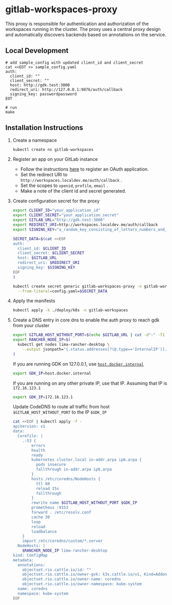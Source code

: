 # gitlab-workspaces-proxy

This proxy is responsible for authentication and authorization of the workspaces running in the cluster.
The proxy uses a central proxy design and automatically discovers backends based on annotations on the service.

## Local Development

```shell
# add sample_config with updated client_id and client_secret
cat <<EOT >> sample_config.yaml
auth:
  client_id: ""
  client_secret: ""
  host: http://gdk.test:3000
  redirect_uri: http://127.0.0.1:9876/auth/callback
  signing_key: passwordpassword
EOT

# run
make
```

## Installation Instructions

1. Create a namespace

    ```sh
    kubectl create ns gitlab-workspaces
    ```

2. Register an app on your GitLab instance

    - Follow the instructions [here](https://docs.gitlab.com/ee/integration/oauth_provider.html) to register an OAuth application.
    - Set the redirect URI to `http://workspaces.localdev.me/auth/callback` .
    - Set the scopes to `openid`, `profile`, `email` .
    - Make a note of the client id and secret generated.

3. Create configuration secret for the proxy

    ```sh
    export CLIENT_ID="your_application_id"
    export CLIENT_SECRET="your_application_secret"
    export GITLAB_URL="http://gdk.test:3000"
    export REDIRECT_URI=http://workspaces.localdev.me/auth/callback
    export SIGNING_KEY="a_random_key_consisting_of_letters_numbers_and_special_chars"

    SECRET_DATA=$(cat <<EOF
    auth:
      client_id: $CLIENT_ID
      client_secret: $CLIENT_SECRET
      host: $GITLAB_URL
      redirect_uri: $REDIRECT_URI
      signing_key: $SIGNING_KEY
    EOF
    )

    kubectl create secret generic gitlab-workspaces-proxy -n gitlab-workspaces \
      --from-literal=config.yaml=$SECRET_DATA
    ```

4. Apply the manifests

    ```sh
    kubectl apply -k ./deploy/k8s -n gitlab-workspaces
    ```

5. Create a DNS entry in core dns to enable the auth proxy to reach gdk from your cluster

    ```sh
    export GITLAB_HOST_WITHOUT_PORT=$(echo $GITLAB_URL | cut -d":" -f1 | cut -d "/" -f3)
    export RANCHER_NODE_IP=$(
      kubectl get nodes lima-rancher-desktop \
        --output jsonpath="{.status.addresses[?(@.type=='InternalIP')].address}"
    )
    ```

    If you are running GDK on 127.0.0.1, use [`host.docker.internal`](https://github.com/rancher-sandbox/rancher-desktop/issues/3686#issuecomment-1379539298)

    ```sh
    export GDK_IP=host.docker.internal
    ```

    If you are running on any other private IP, use that IP. Assuming that IP is `172.16.123.1`

    ```sh
    export GDK_IP=172.16.123.1
    ```

    Update CodeDNS to route all traffic from host `$GITLAB_HOST_WITHOUT_PORT` to the IP `$GDK_IP`

    ```sh
    cat <<EOF | kubectl apply -f -
    apiVersion: v1
    data:
      Corefile: |
        .:53 {
            errors
            health
            ready
            kubernetes cluster.local in-addr.arpa ip6.arpa {
              pods insecure
              fallthrough in-addr.arpa ip6.arpa
            }
            hosts /etc/coredns/NodeHosts {
              ttl 60
              reload 15s
              fallthrough
            }
            rewrite name $GITLAB_HOST_WITHOUT_PORT $GDK_IP
            prometheus :9153
            forward . /etc/resolv.conf
            cache 30
            loop
            reload
            loadbalance
        }
        import /etc/coredns/custom/*.server
      NodeHosts: |
        $RANCHER_NODE_IP lima-rancher-desktop
    kind: ConfigMap
    metadata:
      annotations:
        objectset.rio.cattle.io/id: ""
        objectset.rio.cattle.io/owner-gvk: k3s.cattle.io/v1, Kind=Addon
        objectset.rio.cattle.io/owner-name: coredns
        objectset.rio.cattle.io/owner-namespace: kube-system
      name: coredns
      namespace: kube-system
    EOF
    ```
